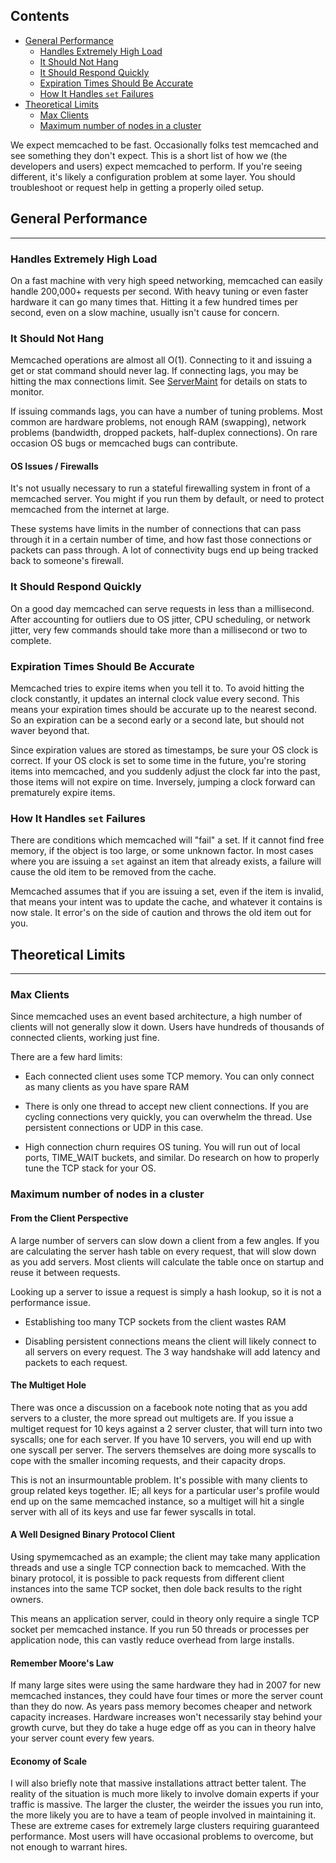 ## Contents

- [General Performance](#general-performance)
    - [Handles Extremely High Load](#handles-extremely-high-load)
    - [It Should Not Hang](#it-should-not-hang)
    - [It Should Respond Quickly](#it-should-respond-quickly)
    - [Expiration Times Should Be Accurate](#expiration-times-should-be-accurate)
    - [How It Handles `set` Failures](#how-it-handles-set-failures)
- [Theoretical Limits](#theoretical-limits)
    - [Max Clients](#max-clients)
    - [Maximum number of nodes in a cluster](#maximum-number-of-nodes-in-a-cluster)

<!-- end toc -->

We expect memcached to be fast. Occasionally folks test memcached and see something they don't expect. This is a short list of how we (the developers and users) expect memcached to perform. If you're seeing different, it's likely a configuration problem at some layer. You should troubleshoot or request help in getting a properly oiled setup.

## General Performance
----

### Handles Extremely High Load

On a fast machine with very high speed networking, memcached can easily handle 200,000+ requests per second. With heavy tuning or even faster hardware it can go many times that. Hitting it a few hundred times per second, even on a slow machine, usually isn't cause for concern.

### It Should Not Hang

Memcached operations are almost all O(1). Connecting to it and issuing a get or stat command should never lag. If connecting lags, you may be hitting the max connections limit. See [ServerMaint](/NewServerMaint) for details on stats to monitor.

If issuing commands lags, you can have a number of tuning problems. Most common are hardware problems, not enough RAM (swapping), network problems (bandwidth, dropped packets, half-duplex connections). On rare occasion OS bugs or memcached bugs can contribute.

#### OS Issues / Firewalls

It's not usually necessary to run a stateful firewalling system in front of a memcached server. You might if you run them by default, or need to protect memcached from the internet at large.

These systems have limits in the number of connections that can pass through it in a certain number of time, and how fast those connections or packets can pass through. A lot of connectivity bugs end up being tracked back to someone's firewall.

### It Should Respond Quickly

On a good day memcached can serve requests in less than a millisecond. After accounting for outliers due to OS jitter, CPU scheduling, or network jitter, very few commands should take more than a millisecond or two to complete.

### Expiration Times Should Be Accurate

Memcached tries to expire items when you tell it to. To avoid hitting the clock constantly, it updates an internal clock value every second. This means your expiration times should be accurate up to the nearest second. So an expiration can be a second early or a second late, but should not waver beyond that.

Since expiration values are stored as timestamps, be sure your OS clock is correct. If your OS clock is set to some time in the future, you're storing items into memcached, and you suddenly adjust the clock far into the past, those items will not expire on time. Inversely, jumping a clock forward can prematurely expire items.

### How It Handles `set` Failures

There are conditions which memcached will "fail" a set. If it cannot find free memory, if the object is too large, or some unknown factor. In most cases where you are issuing a `set` against an item that already exists, a failure will cause the old item to be removed from the cache.

Memcached assumes that if you are issuing a set, even if the item is invalid, that means your intent was to update the cache, and whatever it contains is now stale. It error's on the side of caution and throws the old item out for you.

## Theoretical Limits
----

### Max Clients

Since memcached uses an event based architecture, a high number of clients
will not generally slow it down. Users have hundreds of thousands of connected
clients, working just fine.

There are a few hard limits:

  * Each connected client uses some TCP memory. You can only connect as many clients as you have spare RAM

   * There is only one thread to accept new client connections. If you are cycling connections very quickly, you can overwhelm the thread. Use persistent connections or UDP in this case.

  * High connection churn requires OS tuning. You will run out of local ports, TIME_WAIT buckets, and similar. Do research on how to properly tune the TCP stack for your OS.

### Maximum number of nodes in a cluster

#### From the Client Perspective

A large number of servers can slow down a client from a few angles. If you are
calculating the server hash table on every request, that will slow down as
you add servers. Most clients will calculate the table once on startup and
reuse it between requests.

Looking up a server to issue a request is simply a hash lookup, so it is not a
performance issue.

  * Establishing too many TCP sockets from the client wastes RAM

  * Disabling persistent connections means the client will likely connect to all servers on every request. The 3 way handshake will add latency and packets to each request.

#### The Multiget Hole

There was once a discussion on a facebook note noting that as you add servers
to a cluster, the more spread out multigets are. If you issue a multiget
request for 10 keys against a 2 server cluster, that will turn into two
syscalls; one for each server. If you have 10 servers, you will end up with
one syscall per server. The servers themselves are doing more syscalls to cope
with the smaller incoming requests, and their capacity drops.

This is not an insurmountable problem. It's possible with many clients to
group related keys together. IE; all keys for a particular user's profile
would end up on the same memcached instance, so a multiget will hit a single
server with all of its keys and use far fewer syscalls in total.

#### A Well Designed Binary Protocol Client

Using spymemcached as an example; the client may take many application threads
and use a single TCP connection back to memcached. With the binary protocol,
it is possible to pack requests from different client instances into the same
TCP socket, then dole back results to the right owners.

This means an application server, could in theory only require a single TCP
socket per memcached instance. If you run 50 threads or processes per
application node, this can vastly reduce overhead from large installs.

#### Remember Moore's Law

If many large sites were using the same hardware they had in 2007 for new
memcached instances, they could have four times or more the server count than
they do now. As years pass memory becomes cheaper and network capacity
increases. Hardware increases won't necessarily stay behind your growth curve,
but they do take a huge edge off as you can in theory halve your server count
every few years.

#### Economy of Scale

I will also briefly note that massive installations attract better talent. The
reality of the situation is much more likely to involve domain experts if your
traffic is massive. The larger the cluster, the weirder the issues you run
into, the more likely you are to have a team of people involved in maintaining
it. These are extreme cases for extremely large clusters requiring guaranteed
performance. Most users will have occasional problems to overcome, but not
enough to warrant hires.

